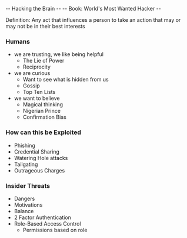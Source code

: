 -- Hacking the Brain --
-- Book: World's Most Wanted Hacker --

Definition: Any act that influences a person to take an action that may or may not be in their best interests

### Humans
- we are trusting, we like being helpful
	- The Lie of Power
	- Reciprocity
- we are curious
	- Want to see what is hidden from us
	- Gossip
	- Top Ten Lists
- we want to believe
	- Magical thinking
	- Nigerian Prince
	- Confirmation Bias

### How can this be Exploited
- Phishing
- Credential Sharing
- Watering Hole attacks
- Tailgating
- Outrageous Charges

### Insider Threats
- Dangers
- Motivations
- Balance
- 2 Factor Authentication
- Role-Based Access Control
	- Permissions based on role
